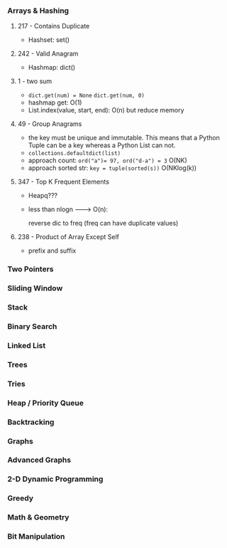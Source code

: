 ### Arrays & Hashing

1. 217 - Contains Duplicate
   - Hashset: set()
2. 242 - Valid Anagram
   - Hashmap: dict()

3. 1 - two sum
   - `dict.get(num) = None`	`dict.get(num, 0)`
   - hashmap get: O(1)
   - List.index(value, start, end): O(n) but reduce memory

4. 49 - Group Anagrams
   - the key must be unique and immutable. This means that a Python Tuple can be a key whereas a Python List can not. 
   - `collections.defaultdict(list)`
   - approach count:  `ord("a")= 97, ord("d-a") = 3`  O(NK)
   - approach sorted str: `key = tuple(sorted(s))`  O(NKlog(k))

5. 347 - Top K Frequent Elements

   - Heapq???

   - less than nlogn ---> O(n):

     reverse dic to freq (freq can have duplicate values)


6. 238 - Product of Array Except Self
   - prefix and suffix

### Two Pointers



### Sliding Window



### Stack



### Binary Search



### Linked List



### Trees



### Tries



### Heap / Priority Queue



### Backtracking



### Graphs



### Advanced Graphs



### 2-D Dynamic Programming



### Greedy



### Math & Geometry



### Bit Manipulation